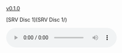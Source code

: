  [v0.1.0](https://github.com/littleflute/Stevie-Ray-Vaughan/edit/master/README.md)

[SRV Disc 1](SRV Disc 1/)

<audio controls id="player"> 
  <source src="https://littleflute.github.io/Stevie-Ray-Vaughan/SRV Disc 1/18 Ask Me No Questions.mp3" type="audio/mpeg">
Your browser does not support the audio element.
</audio>
<div id="xd"> 
</div>
<script>
var d = document.getElementById("xd"); 
var html = d.innerHTML; 
html += " ABBA<br>ABBA gold<br>CD:<br>";
for(var n=1; n<=19; n++)
{	
 	html += fNewBtn(n);

} 
d.innerHTML = html;

var p = document.getElementById("player");
function f(i)
{
    var s = "https://littleflute.github.io/Stevie-Ray-Vaughan/SRV Disc 1/";
    if(i==1)
    {
        s += "01 Thunderbird.mp3";
    }
    else if(i==2)
    {
        s += "02 I'm Cryin'.mp3";
    }
    else if(i==3)
    {
        s += "03 You're Gonna Miss Me Baby.mp3";
    }
    else if(i==4)
    {
        s += "04 They Call Me Guitar Hurricane [Live].mp3";
    }
    else if(i==5)
    {
        s += "05 All Your Love (I Miss Loving) [Live].mp3";
    }
    else if(i==6)
    {
        s += "06 Come on, Pt. 3.mp3";
    }
    else if(i==7)
    {
        s += "07 Letter to My Girlfriend.mp3";
    }
    else if(i==8)
    {
        s += "08 Lenny.mp3";
    }
    else if(i==9)
    {
        s += "09 Don't Lose Your Cool [Live].mp3";
    }
    else if(i==10)
    {
        s += "10 Crosscut Saw [Live].mp3";
    }
    else if(i==11)
    {
        s += "11 Manic Depression [Live].mp3";
    }
    else if(i==12)
    {
        s += "12 Texas Flood [Live].mp3";
    }
    else if(i==14)
    {
        s += "14 Pride and Joy.mp3";
    }
    else if(i==16)
    {
        s += "16 Hug You, Squeeze You [Live].mp3";
    }
    else if(i==17)
    {
        s += "17 Don't Stop by the Creek, Son.mp3";
    }
    else if(i==18)
    {
        s += "18 Ask Me No Questions.mp3";
    }
    else
    {
        if(i<10) 
        {
    	    s += "0";
        } 
        s += i;
        s += "_曲目 ";
        s += i;
        s += ".mp3";
    }
	p.src = s; 
    p.play();
}
function fNewBtn(i)
{
	var rHTML = "";
    rHTML = "<button onclick='f(";
    rHTML += i;
    rHTML += ");'>";
    rHTML += i;
    rHTML += "</button>";
    return rHTML;
}
</script>






